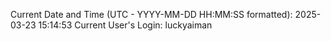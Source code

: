 Current Date and Time (UTC - YYYY-MM-DD HH:MM:SS formatted): 2025-03-23 15:14:53
Current User's Login: luckyaiman
